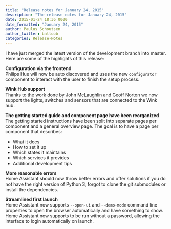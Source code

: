 ```yaml
---
title: "Release notes for January 24, 2015"
description: "The release notes for January 24, 2015"
date: 2015-01-24 18:36 0000
date_formatted: "January 24, 2015"
author: Paulus Schoutsen
author_twitter: balloob
categories: Release-Notes
---
```


I have just merged the latest version of the development branch into master. Here are some of the highlights of this release:

**Configuration via the frontend**<br>
Phliips Hue will now be auto discovered and uses the new `configurator` component to interact with the user to finish the setup process.

**Wink Hub support**<br>
Thanks to the work done by John McLaughlin and Geoff Norton we now support the lights, switches and sensors that are connected to the Wink hub.

**The getting started guide and component page have been reorganized**<br>
The getting started instructions have been split into separate pages per component and a general overview page. The goal is to have a page per component that describes:

 * What it does
 * How to set it up
 * Which states it maintains
 * Which services it provides
 * Additional development tips

**More reasonable errors**<br>
Home Assistant should now throw better errors and offer solutions if you do not have the right version of Python 3, forgot to clone the git submodules or install the dependencies.

**Streamlined first launch**<br>
Home Assistant now supports `--open-ui` and `--demo-mode` command line properties to open the browser automatically and have something to show. Home Assistant now supports to be run without a password, allowing the interface to login automatically on launch.
